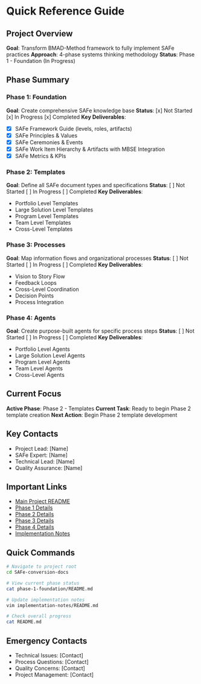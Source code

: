 # Quick Reference Guide

## Project Overview
**Goal**: Transform BMAD-Method framework to fully implement SAFe practices
**Approach**: 4-phase systems thinking methodology
**Status**: Phase 1 - Foundation (In Progress)

## Phase Summary

### Phase 1: Foundation
**Goal**: Create comprehensive SAFe knowledge base
**Status**: [x] Not Started [x] In Progress [x] Completed
**Key Deliverables**:
- [x] SAFe Framework Guide (levels, roles, artifacts)
- [x] SAFe Principles & Values
- [x] SAFe Ceremonies & Events
- [x] SAFe Work Item Hierarchy & Artifacts with MBSE Integration
- [x] SAFe Metrics & KPIs

### Phase 2: Templates
**Goal**: Define all SAFe document types and specifications
**Status**: [ ] Not Started [ ] In Progress [ ] Completed
**Key Deliverables**:
- Portfolio Level Templates
- Large Solution Level Templates
- Program Level Templates
- Team Level Templates
- Cross-Level Templates

### Phase 3: Processes
**Goal**: Map information flows and organizational processes
**Status**: [ ] Not Started [ ] In Progress [ ] Completed
**Key Deliverables**:
- Vision to Story Flow
- Feedback Loops
- Cross-Level Coordination
- Decision Points
- Process Integration

### Phase 4: Agents
**Goal**: Create purpose-built agents for specific process steps
**Status**: [ ] Not Started [ ] In Progress [ ] Completed
**Key Deliverables**:
- Portfolio Level Agents
- Large Solution Level Agents
- Program Level Agents
- Team Level Agents
- Cross-Level Agents

## Current Focus
**Active Phase**: Phase 2 - Templates
**Current Task**: Ready to begin Phase 2 template creation
**Next Action**: Begin Phase 2 template development

## Key Contacts
- Project Lead: [Name]
- SAFe Expert: [Name]
- Technical Lead: [Name]
- Quality Assurance: [Name]

## Important Links
- [Main Project README](../README.md)
- [Phase 1 Details](../phase-1-foundation/README.md)
- [Phase 2 Details](../phase-2-templates/README.md)
- [Phase 3 Details](../phase-3-processes/README.md)
- [Phase 4 Details](../phase-4-agents/README.md)
- [Implementation Notes](./README.md)

## Quick Commands
```bash
# Navigate to project root
cd SAFe-conversion-docs

# View current phase status
cat phase-1-foundation/README.md

# Update implementation notes
vim implementation-notes/README.md

# Check overall progress
cat README.md
```

## Emergency Contacts
- Technical Issues: [Contact]
- Process Questions: [Contact]
- Quality Concerns: [Contact]
- Project Management: [Contact]
